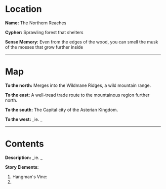 # Location

**Name:**
The Northern Reaches

**Cypher:**
Sprawling forest that shelters

**Sense Memory:**
Even from the edges of the wood, you can smell the musk of the mosses that grow further inside

---

# Map

**To the north:**
Merges into the Wildmane Ridges, a wild mountain range.

**To the east:**
A well-tread trade route to the mountainous region further north.

**To the south:**
The Capital city of the Asterian Kingdom.

**To the west:**
_ie. _

---

# Contents

**Description:**
_ie. _

**Story Elements:**
1. Hangman's Vine:
2. 
